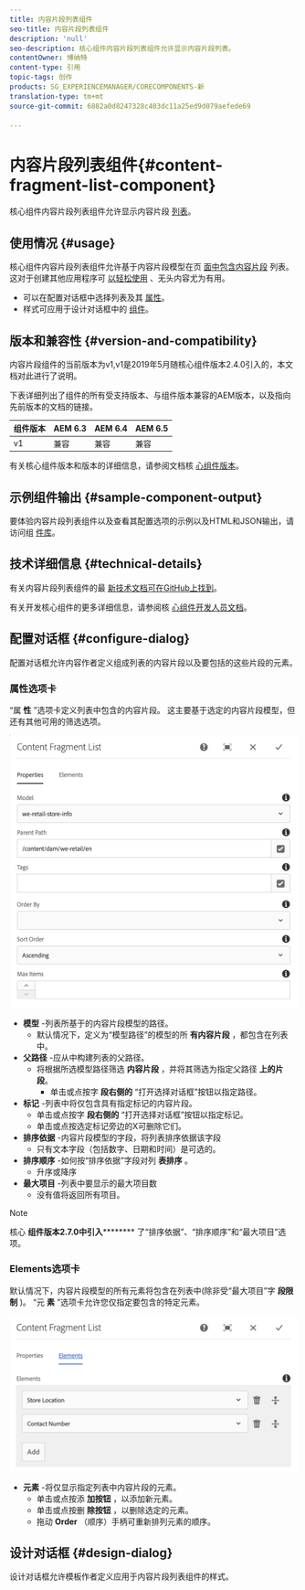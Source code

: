 ```yaml
---
title: 内容片段列表组件
seo-title: 内容片段列表组件
description: 'null'
seo-description: 核心组件内容片段列表组件允许显示内容片段列表。
contentOwner: 博纳特
content-type: 引用
topic-tags: 创作
products: SG_EXPERIENCEMANAGER/CORECOMPONENTS-新
translation-type: tm+mt
source-git-commit: 6882a0d8247328c403dc11a25ed9d079aefede69

---
```



# 内容片段列表组件{#content-fragment-list-component}

核心组件内容片段列表组件允许显示内容片段 [列表](https://helpx.adobe.com/experience-manager/6-5/assets/using/content-fragments.html)。

## 使用情况 {#usage}

核心组件内容片段列表组件允许基于内容片段模型在页 [面中包含内容片段](https://helpx.adobe.com/experience-manager/6-5/assets/using/content-fragments.html) 列表。 这对于创建其他应用程序可 [以轻松使用](https://helpx.adobe.com/experience-manager/6-5/sites/developing/user-guide.html?topic=/experience-manager/6-5/sites/developing/morehelp/headless.ug.js) 、无头内容尤为有用。

* 可以在配置对话框中选择列表及其 [属性](#configure-dialog)。
* 样式可应用于设计对话框中的 [组件](#design-dialog)。

## 版本和兼容性 {#version-and-compatibility}

内容片段组件的当前版本为v1,v1是2019年5月随核心组件版本2.4.0引入的，本文档对此进行了说明。

下表详细列出了组件的所有受支持版本、与组件版本兼容的AEM版本，以及指向先前版本的文档的链接。

| 组件版本 | AEM 6.3 | AEM 6.4 | AEM 6.5 |
|--- |--- |--- |---|
| v1 | 兼容 | 兼容 | 兼容 |

有关核心组件版本和版本的详细信息，请参阅文档核 [心组件版本](versions.md)。

## 示例组件输出 {#sample-component-output}

要体验内容片段列表组件以及查看其配置选项的示例以及HTML和JSON输出，请访问组 [件库](http://opensource.adobe.com/aem-core-wcm-components/library/content-fragment-list.html)。

## 技术详细信息 {#technical-details}

有关内容片段列表组件的最 [新技术文档可在GitHub上找到](https://github.com/adobe/aem-core-wcm-components/blob/master/content/src/content/jcr_root/apps/core/wcm/components/contentfragmentlist/v1/contentfragmentlist)。

有关开发核心组件的更多详细信息，请参阅核 [心组件开发人员文档](developing.md)。

## 配置对话框 {#configure-dialog}

配置对话框允许内容作者定义组成列表的内容片段以及要包括的这些片段的元素。

### 属性选项卡

“属 **性** ”选项卡定义列表中包含的内容片段。 这主要基于选定的内容片段模型，但还有其他可用的筛选选项。

![](assets/screen-shot-2019-09-25-10.32.10.png)

* **模型** -列表所基于的内容片段模型的路径。
   * 默认情况下，定义为“模型路径”的模型的所 **有内容片段** ，都包含在列表中。
* **父路径** -应从中构建列表的父路径。
   * 将根据所选模型路径筛选 **内容片段** ，并将其筛选为指定父路径 **上的片段**。
      * 单击或点按字 **段右侧的** “打开选择对话框”按钮以指定路径。
* **标记** -列表中将仅包含具有指定标记的内容片段。
   * 单击或点按字 **段右侧的** “打开选择对话框”按钮以指定标记。
   * 单击或点按选定标记旁边的X可删除它们。
* **排序依据** -内容片段模型的字段，将列表排序依据该字段
   * 只有文本字段（包括数字、日期和时间）是可选的。
* **排序顺序** -如何按“排序依据”字段对列 **表排序** 。
   * 升序或降序
* **最大项目** -列表中要显示的最大项目数
   * 没有值将返回所有项目。

>[!NOTE]
>核心 **组件版本2.7.0中引入********** 了“排序依据”、“排序顺序”和“最大项目”选项。

### Elements选项卡

默认情况下，内容片段模型的所有元素将包含在列表中(除非受“最大项目”字 **段限制** )。 “元 **素** ”选项卡允许您仅指定要包含的特定元素。

![](assets/screen-shot-2019-05-08-10.47.34.png)

* **元素** -将仅显示指定列表中内容片段的元素。
   * 单击或点按添 **加按钮** ，以添加新元素。
   * 单击或点按删 **除按钮** ，以删除选定的元素。
   * 拖动 **Order** （顺序）手柄可重新排列元素的顺序。

## 设计对话框 {#design-dialog}

设计对话框允许模板作者定义应用于内容片段列表组件的样式。
